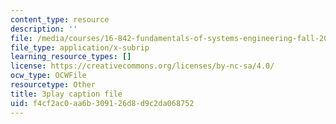 ```yaml
---
content_type: resource
description: ''
file: /media/courses/16-842-fundamentals-of-systems-engineering-fall-2015/f4cf2ac0aa6b309126d8d9c2da068752_-Km2237G0P8.srt
file_type: application/x-subrip
learning_resource_types: []
license: https://creativecommons.org/licenses/by-nc-sa/4.0/
ocw_type: OCWFile
resourcetype: Other
title: 3play caption file
uid: f4cf2ac0-aa6b-3091-26d8-d9c2da068752
---
```

